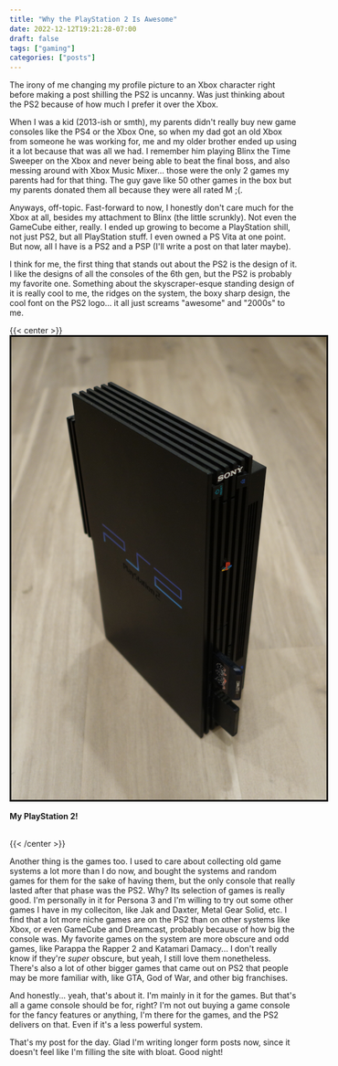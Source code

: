 ```yaml
---
title: "Why the PlayStation 2 Is Awesome"
date: 2022-12-12T19:21:28-07:00
draft: false
tags: ["gaming"]
categories: ["posts"]
---
```


The irony of me changing my profile picture to an Xbox character right before making a post shilling the PS2 is uncanny. Was just thinking about the PS2 because of how much I prefer it over the Xbox.         

When I was a kid (2013-ish or smth), my parents didn't really buy new game consoles like the PS4 or the Xbox One, so when my dad got an old Xbox from someone he was working for, me and my older brother ended up using it a lot because that was all we had. I remember him playing Blinx the Time Sweeper on the Xbox and never being able to beat the final boss, and also messing around with Xbox Music Mixer... those were the only 2 games my parents had for that thing. The guy gave like 50 other games in the box but my parents donated them all because they were all rated M ;(.         

Anyways, off-topic. Fast-forward to now, I honestly don't care much for the Xbox at all, besides my attachment to Blinx (the little scrunkly). Not even the GameCube either, really. I ended up growing to become a PlayStation shill, not just PS2, but all PlayStation stuff. I even owned a PS Vita at one point. But now, all I have is a PS2 and a PSP (I'll write a post on that later maybe).        

I think for me, the first thing that stands out about the PS2 is the design of it. I like the designs of all the consoles of the 6th gen, but the PS2 is probably my favorite one. Something about the skyscraper-esque standing design of it is really cool to me, the ridges on the system, the boxy sharp design, the cool font on the PS2 logo... it all just screams "awesome" and "2000s" to me.      


{{< center >}}
    <br>
    <img style="max-width:600px;max-height:auto;border:0.25em solid black;" src="images/ps2.png">
    <b><p>My PlayStation 2!</p></b>
    <br>
{{< /center >}}

Another thing is the games too. I used to care about collecting old game systems a lot more than I do now, and bought the systems and random games for them for the sake of having them, but the only console that really lasted after that phase was the PS2. Why? Its selection of games is really good. I'm personally in it for Persona 3 and I'm willing to try out some other games I have in my colleciton, like Jak and Daxter, Metal Gear Solid, etc. I find that a lot more niche games are on the PS2 than on other systems like Xbox, or even GameCube and Dreamcast, probably because of how big the console was. My favorite games on the system are more obscure and odd games, like Parappa the Rapper 2 and Katamari Damacy... I don't really know if they're *super* obscure, but yeah, I still love them nonetheless. There's also a lot of other bigger games that came out on PS2 that people may be more familiar with, like GTA, God of War, and other big franchises.       

And honestly... yeah, that's about it. I'm mainly in it for the games. But that's all a game console should be for, right? I'm not out buying a game console for the fancy features or anything, I'm there for the games, and the PS2 delivers on that. Even if it's a less powerful system.        

That's my post for the day. Glad I'm writing longer form posts now, since it doesn't feel like I'm filling the site with bloat. Good night!


